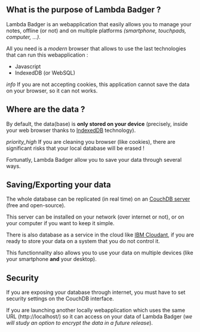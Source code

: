 ## What is the purpose of Lambda Badger ?

Lambda Badger is an webapplication that easily allows you to manage your notes, offline (or not) and on multiple platforms *(smartphone, touchpads, computer, ...)*.

All you need is a *modern* browser that allows to use the last technologies that can run this webapplication :
- Javascript
- IndexedDB (or WebSQL)

<p class="v-alert v-sheet v-alert--border v-alert--border-left indigo my-3">
	<i aria-hidden="true" class="v-icon material-icons theme--dark v-alert__icon">info</i>
	<span>If you are not accepting cookies, this application cannot save the data on your browser, so it can not works.</span>
</p>

## Where are the data ?

By default, the data(base) is **only stored on your device**
(precisely, inside your web browser thanks to [IndexedDB](https://en.wikipedia.org/wiki/Indexed_Database_API) technology).

<p class="v-alert v-sheet v-alert--border v-alert--border-left orange my-3">
	<i aria-hidden="true" class="v-icon material-icons theme--dark v-alert__icon">priority_high</i>
	<span>If you are cleaning you browser (like cookies), there are significant risks that your local database will be erased !</span>
</p>

Fortunatly, Lambda Badger allow you to save your data through several ways.

## Saving/Exporting your data

The whole database can be replicated (in real time) on an [CouchDB server](http://couchdb.apache.org/) (free and open-source).

This server can be installed on your network (over internet or not), or on your computer if you want to keep it simple.

There is also database as a service in the cloud like [IBM Cloudant](https://www.ibm.com/cloud/cloudant), if you are ready to store your data on a system that you do not control it.

This functionnality also allows you to use your data on multiple devices (like your smartphone **and** your desktop).

## Security

If you are exposing your database through internet, you must have to set security settings on the CouchDB interface.

If you are launching another locally webapplication which uses the same URL (http://localhost/) so it can access on your data of Lambda Badger (*we will study an option to encrypt the data in a future release*).
